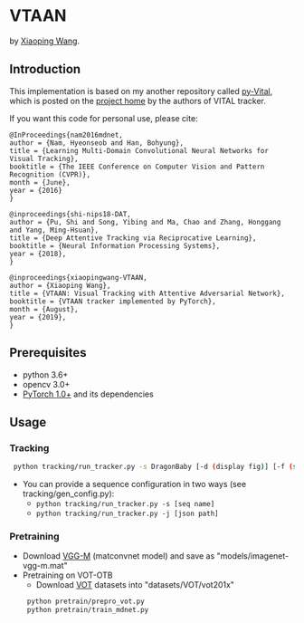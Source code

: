 # VTAAN
by [Xiaoping Wang](http://blog.keeplearning.group/about/).  
## Introduction

This implementation is based on my another repository called [py-Vital, ](https://github.com/abnerwang/py-Vital) which is posted on the [project home](https://github.com/ybsong00/Vital_release) by the authors of VITAL tracker.  

If you want this code for personal use, please cite:  

    @InProceedings{nam2016mdnet,
    author = {Nam, Hyeonseob and Han, Bohyung},
    title = {Learning Multi-Domain Convolutional Neural Networks for Visual Tracking},
    booktitle = {The IEEE Conference on Computer Vision and Pattern Recognition (CVPR)},
    month = {June},
    year = {2016}
    }  
      
    @inproceedings{shi-nips18-DAT,
    author = {Pu, Shi and Song, Yibing and Ma, Chao and Zhang, Honggang and Yang, Ming-Hsuan},
    title = {Deep Attentive Tracking via Reciprocative Learning},
    booktitle = {Neural Information Processing Systems},
    year = {2018},
    }   
     
    @inproceedings{xiaopingwang-VTAAN,
    author = {Xiaoping Wang}, 
    title = {VTAAN: Visual Tracking with Attentive Adversarial Network}, 
    booktitle = {VTAAN tracker implemented by PyTorch}, 
    month = {August},
    year = {2019},
    }  

  

## Prerequisites
- python 3.6+
- opencv 3.0+
- [PyTorch 1.0+](http://pytorch.org/) and its dependencies

## Usage

### Tracking
```bash
 python tracking/run_tracker.py -s DragonBaby [-d (display fig)] [-f (save fig)]
```
 - You can provide a sequence configuration in two ways (see tracking/gen_config.py):
   - ```python tracking/run_tracker.py -s [seq name]```
   - ```python tracking/run_tracker.py -j [json path]```

### Pretraining
 - Download [VGG-M](http://www.vlfeat.org/matconvnet/models/imagenet-vgg-m.mat) (matconvnet model) and save as "models/imagenet-vgg-m.mat"
 - Pretraining on VOT-OTB
   - Download [VOT](http://www.votchallenge.net/) datasets into "datasets/VOT/vot201x"
    ``` bash
     python pretrain/prepro_vot.py
     python pretrain/train_mdnet.py
    ```
